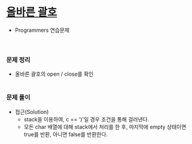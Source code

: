 # [올바른 괄호](https://programmers.co.kr/learn/courses/30/lessons/12909)
- Programmers 연습문제  
<br><br>

### 문제 정리
- 올바른 괄호의 open / close를 확인
  <br><br>

### 문제 풀이
- 접근(Solution)
    - stack을 이용하여, c == ')'일 경우 조건을 통해 걸러낸다.
    - 모든 char 배열에 대해 stack에서 처리를 한 후, 마지막에 empty 상태이면 true를 반환, 아니면 false를 반환한다. 